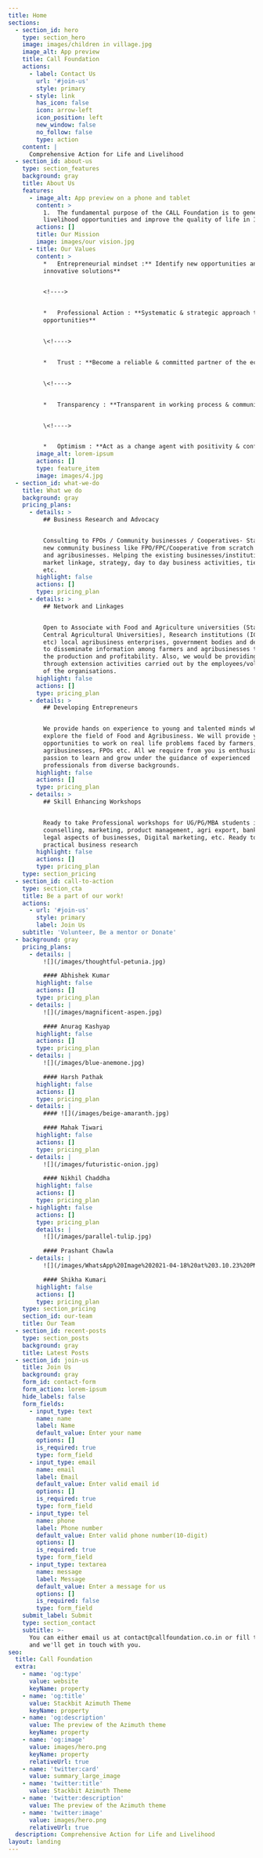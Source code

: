 ```yaml
---
title: Home
sections:
  - section_id: hero
    type: section_hero
    image: images/children in village.jpg
    image_alt: App preview
    title: Call Foundation
    actions:
      - label: Contact Us
        url: '#join-us'
        style: primary
      - style: link
        has_icon: false
        icon: arrow-left
        icon_position: left
        new_window: false
        no_follow: false
        type: action
    content: |
      Comprehensive Action for Life and Livelihood
  - section_id: about-us
    type: section_features
    background: gray
    title: About Us
    features:
      - image_alt: App preview on a phone and tablet
        content: >
          1.  The fundamental purpose of the CALL Foundation is to generate
          livelihood opportunities and improve the quality of life in India.
        actions: []
        title: Our Mission
        image: images/our vision.jpg
      - title: Our Values
        content: >
          *   Entrepreneurial mindset :** Identify new opportunities and provide
          innovative solutions**


          <!---->


          *   Professional Action : **Systematic & strategic approach towards
          opportunities**


          \<!---->


          *   Trust : **Become a reliable & committed partner of the ecosystem**


          \<!---->


          *   Transparency : **Transparent in working process & communication**


          \<!---->


          *   Optimism : **Act as a change agent with positivity & confidence**
        image_alt: lorem-ipsum
        actions: []
        type: feature_item
        image: images/4.jpg
  - section_id: what-we-do
    title: What we do
    background: gray
    pricing_plans:
      - details: >
          ## Business Research and Advocacy


          Consulting to FPOs / Community businesses / Cooperatives- Starting a
          new community business like FPO/FPC/Cooperative from scratch in rural
          and agribusinesses. Helping the existing businesses/institutions in
          market linkage, strategy, day to day business activities, tie-ups,
          etc.
        highlight: false
        actions: []
        type: pricing_plan
      - details: >
          ## Network and Linkages


          Open to Associate with Food and Agriculture universities (State and
          Central Agricultural Universities), Research institutions (ICAR,CGIAR,
          etc) local agribusiness enterprises, government bodies and departments
          to disseminate information among farmers and agribusinesses to raise
          the production and profitability. Also, we would be providing support
          through extension activities carried out by the employees/volunteers
          of the organisations.
        highlight: false
        actions: []
        type: pricing_plan
      - details: >
          ## Developing Entrepreneurs


          We provide hands on experience to young and talented minds who want to
          explore the field of Food and Agribusiness. We will provide you with
          opportunities to work on real life problems faced by farmers,
          agribusinesses, FPOs etc. All we require from you is enthusiasm and
          passion to learn and grow under the guidance of experienced
          professionals from diverse backgrounds.
        highlight: false
        actions: []
        type: pricing_plan
      - details: >
          ## Skill Enhancing Workshops


          Ready to take Professional workshops for UG/PG/MBA students in career
          counselling, marketing, product management, agri export, banking,
          legal aspects of businesses, Digital marketing, etc. Ready to do
          practical business research
        highlight: false
        actions: []
        type: pricing_plan
    type: section_pricing
  - section_id: call-to-action
    type: section_cta
    title: Be a part of our work!
    actions:
      - url: '#join-us'
        style: primary
        label: Join Us
    subtitle: 'Volunteer, Be a mentor or Donate'
  - background: gray
    pricing_plans:
      - details: |
          ![](/images/thoughtful-petunia.jpg)

          #### Abhishek Kumar
        highlight: false
        actions: []
        type: pricing_plan
      - details: |
          ![](/images/magnificent-aspen.jpg)

          #### Anurag Kashyap
        highlight: false
        actions: []
        type: pricing_plan
      - details: |
          ![](/images/blue-anemone.jpg)

          #### Harsh Pathak
        highlight: false
        actions: []
        type: pricing_plan
      - details: |
          #### ![](/images/beige-amaranth.jpg)

          #### Mahak Tiwari
        highlight: false
        actions: []
        type: pricing_plan
      - details: |
          ![](/images/futuristic-onion.jpg)

          #### Nikhil Chaddha
        highlight: false
        actions: []
        type: pricing_plan
      - highlight: false
        actions: []
        type: pricing_plan
        details: |
          ![](/images/parallel-tulip.jpg)

          #### Prashant Chawla
      - details: |
          ![](/images/WhatsApp%20Image%202021-04-18%20at%203.10.23%20PM.jpeg)

          #### Shikha Kumari
        highlight: false
        actions: []
        type: pricing_plan
    type: section_pricing
    section_id: our-team
    title: Our Team
  - section_id: recent-posts
    type: section_posts
    background: gray
    title: Latest Posts
  - section_id: join-us
    title: Join Us
    background: gray
    form_id: contact-form
    form_action: lorem-ipsum
    hide_labels: false
    form_fields:
      - input_type: text
        name: name
        label: Name
        default_value: Enter your name
        options: []
        is_required: true
        type: form_field
      - input_type: email
        name: email
        label: Email
        default_value: Enter valid email id
        options: []
        is_required: true
        type: form_field
      - input_type: tel
        name: phone
        label: Phone number
        default_value: Enter valid phone number(10-digit)
        options: []
        is_required: true
        type: form_field
      - input_type: textarea
        name: message
        label: Message
        default_value: Enter a message for us
        options: []
        is_required: false
        type: form_field
    submit_label: Submit
    type: section_contact
    subtitle: >-
      You can either email us at contact@callfoundation.co.in or fill this form
      and we'll get in touch with you.
seo:
  title: Call Foundation
  extra:
    - name: 'og:type'
      value: website
      keyName: property
    - name: 'og:title'
      value: Stackbit Azimuth Theme
      keyName: property
    - name: 'og:description'
      value: The preview of the Azimuth theme
      keyName: property
    - name: 'og:image'
      value: images/hero.png
      keyName: property
      relativeUrl: true
    - name: 'twitter:card'
      value: summary_large_image
    - name: 'twitter:title'
      value: Stackbit Azimuth Theme
    - name: 'twitter:description'
      value: The preview of the Azimuth theme
    - name: 'twitter:image'
      value: images/hero.png
      relativeUrl: true
  description: Comprehensive Action for Life and Livelihood
layout: landing
---
```

